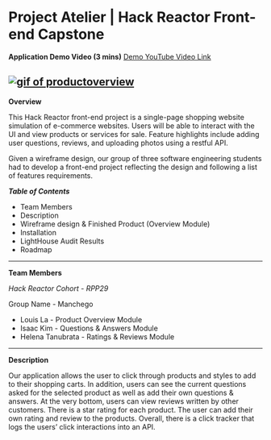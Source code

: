 # Project Atelier | Hack Reactor Front-end Capstone

**Application Demo Video (3 mins)**
[Demo YouTube Video Link](https://www.youtube.com/watch?v=HoB-lyneOLU)


[![gif of productoverview](https://media.giphy.com/media/RCowlBbpOezVtNNvGS/giphy.gif)](https://www.youtube.com/watch?v=HoB-lyneOLU)
---
**Overview**

This Hack Reactor front-end project is a single-page shopping website simulation of e-commerce websites. Users will be able to interact with the UI and view products or services for sale. Feature highlights include adding user questions, reviews, and uploading photos using a restful API.

Given a wireframe design, our group of three software engineering students had to develop a front-end project reflecting the design and following a list of features requirements.

***Table of Contents***
* Team Members
* Description
* Wireframe design & Finished Product (Overview Module)
* Installation
* LightHouse Audit Results
* Roadmap
---
**Team Members**

*Hack Reactor Cohort - RPP29*

Group Name - Manchego

* Louis La - Product Overview Module
* Isaac Kim - Questions & Answers Module
* Helena Tanubrata - Ratings & Reviews Module

---
**Description**

Our application allows the user to click through products and styles to add to their shopping carts. In addition, users can see the current questions asked for the selected product as well as add their own questions & answers. At the very bottom, users can view reviews written by other customers. There is a star rating for each product. The user can add their own rating and review to the products. Overall, there is a click tracker that logs the users’ click interactions into an API.
